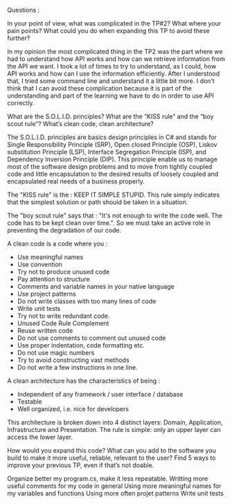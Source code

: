 Questions :

In your point of view, what was complicated in the TP#2? What where your pain points? What could you do when expanding this TP to avoid these further?

In my opinion the most complicated thing in the TP2 was the part where we had to understand how API works and how can we retrieve information from the API we want. I took a lot of times to try to understand, as I could, how API works and how can I use the information efficiently. After I understood that, I tried some command line and understand it a little bit more. I don't think that I can avoid these complication because it is part of the understanding and part of the learning we have to do in order to use API correctly.

What are the S.O.L.I.D. principles? What are the “KISS rule” and the “boy scout rule”? What’s clean code, clean architecture?

The S.O.L.I.D. principles are basics design principles in C# and stands for Single Responsibility Principle (SRP), Open closed Principle (OSP), Liskov substitution Principle (LSP), Interface Segregation Principle (ISP), and Dependency Inversion Principle (DIP). This principle enable us to manage most of the software design problems and to move from tightly coupled code and little encapsulation to the desired results of loosely coupled and encapsulated real needs of a business properly.

The "KISS rule" is the : KEEP IT SIMPLE STUPID. This rule simply indicates that the simplest solution or path should be taken in a situation.

The "boy scout rule" says that : "It's not enough to write the code well. The code has to be kept clean over time.". So we must take an active role in preventing the degradation of our code.

A clean code is a code where you :

- Use meaningful names
- Use convention
- Try not to produce unused code
- Pay attention to structure
- Comments and variable names in your native language
- Use project patterns
- Do not write classes with too many lines of code
- Write unit tests
- Try not to write redundant code.
- Unused Code Rule Complement
- Reuse written code
- Do not use comments to comment out unused code
- Use proper indentation, code formatting etc.
- Do not use magic numbers
- Try to avoid constructing vast methods
- Do not write a few instructions in one line.

A clean architecture has the characteristics of being :

- Independent of any framework / user interface / database
- Testable
- Well organized, i.e. nice for developers

This architecture is broken down into 4 distinct layers: Domain, Application, Infrastructure and Presentation. The rule is simple: only an upper layer can access the lower layer.

How would you expand this code? What can you add to the software you build to make it more useful, reliable, relevant to the user? Find 5 ways to improve your previous TP, even if that’s not doable.

Organize better my program.cs, make it less repeatable. Writting more useful comments for my code in general Using more meaningful names for my variables and functions Using more often projet patterns Write unit tests
